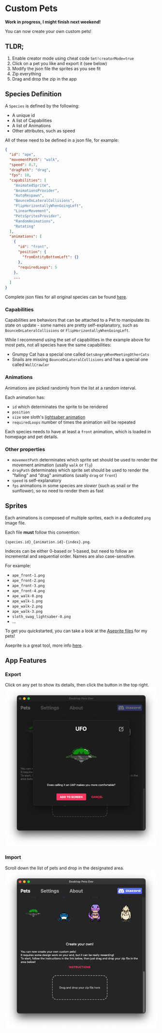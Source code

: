# Custom Pets

**Work in progress, I might finish next weekend!**

You can now create your own custom pets!

## TLDR;
1. Enable creator mode using cheat code `Set!creatorMode=true`
1. Click on a pet you like and export it (see below)
1. Modify the json file the sprites as you see fit
1. Zip everything
1. Drag and drop the zip in the app

## Species Definition
A `Species` is defined by the following: 
* A unique id
* A list of Capabilities
* A list of Animations
* Other attributes, such as speed

All of these need to be defined in a json file, for example:

``` json
{
  "id": "ape",
  "movementPath": "walk",
  "speed": 0.7,
  "dragPath": "drag",
  "fps": 10,
  "capabilities": [
    "AnimatedSprite",
    "AnimationsProvider",
    "AutoRespawn",
    "BounceOnLateralCollisions",
    "FlipHorizontallyWhenGoingLeft",
    "LinearMovement",
    "PetsSpritesProvider",
    "RandomAnimations",
    "Rotating"
  ],
  "animations": [
    {
      "id": "front",
      "position": {
        "fromEntityBottomLeft": {}
      },
      "requiredLoops": 5
    },
    ...
  ]
}
```

Complete json files for all original species can be found [here](https://github.com/curzel-it/pet-therapy/tree/main/Species).

### Capabilities
Capabilities are behaviors that can be attached to a Pet to manipulate its state on update - some names are pretty self-explanatory, such as `BounceOnLateralCollisions` or `FlipHorizontallyWhenGoingLeft`.

While I recommend using the set of capabilities in the example above for most pets, not all species have the same capabilities:
* Grumpy Cat has a special one called `GetsAngryWhenMeetingOtherCats`
* Snails are missing `BounceOnLateralCollisions` and has a special one called `WallCrawler`

### Animations
Animations are picked randomly from the list at a random interval.

Each animation has: 
* `id` which determinates the sprite to be rendered
* `position` 
* `size` see sloth's [lightsaber animation](https://github.com/curzel-it/pet-therapy/blob/main/Species/sloth.json)
* `requiredLoops` number of times the animation will be repeated

Each species needs to have at least a `front` animation, which is loaded in homepage and pet details.

### Other properties
* `movementPath` determinates which sprite set should be used to render the movement animation (usally `walk` or `fly`)
* `dragPath` determinates which sprite set should be used to render the "falling" and "drag" animations (usally `drag` or `front`)
* `speed` is self-explanatory
* `fps` animations in some species are *slower* (such as snail or the sunflower), so no need to render them as fast

## Sprites

Each animations is composed of multiple sprites, each in a dedicated `png` image file.

Each file **must** follow this convention: 

`{species.id}_{animation.id}-{index}.png`.

Indeces can be either 0-based or 1-based, but need to follow an incremental and sequential order. Names are also case-sensitive.

For example:
* `ape_front-1.png`
* `ape_front-2.png`
* `ape_front-3.png`
* `ape_front-4.png`
* `ape_walk-0.png`
* `ape_walk-1.png`
* `ape_walk-2.png`
* `ape_walk-3.png`
* `sloth_swag_lightsaber-0.png`
* ...

To get you quickstarted, you can take a look at the [Aseprite files](https://github.com/curzel-it/pet-therapy/tree/main/Aseprite) for my pets!

Aseprite is a great tool, more info [here](https://github.com/aseprite/aseprite).


## App Features
### Export
Click on any pet to show its details, then click the button in the top right.
![Pet details showing export button](custompets-export.png)

### Import
Scroll down the list of pets and drop in the designated area.
![Bottom of the homepage showing the drop area](custompets-droparea.png)
